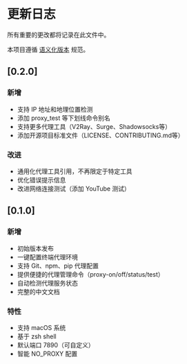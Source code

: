 # 更新日志

所有重要的更改都将记录在此文件中。

本项目遵循 [语义化版本](https://semver.org/lang/zh-CN/) 规范。

## [0.2.0]

### 新增
- 支持 IP 地址和地理位置检测
- 添加 proxy_test 等下划线命令别名
- 支持更多代理工具（V2Ray、Surge、Shadowsocks等）
- 添加开源项目标准文件（LICENSE、CONTRIBUTING.md等）

### 改进
- 通用化代理工具引用，不再限定于特定工具
- 优化错误提示信息
- 改进网络连接测试（添加 YouTube 测试）

## [0.1.0]

### 新增
- 初始版本发布
- 一键配置终端代理环境
- 支持 Git、npm、pip 代理配置
- 提供便捷的代理管理命令（proxy-on/off/status/test）
- 自动检测代理服务状态
- 完整的中文文档

### 特性
- 支持 macOS 系统
- 基于 zsh shell
- 默认端口 7890（可自定义）
- 智能 NO_PROXY 配置